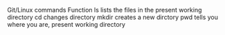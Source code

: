 Git/Linux commands		Function
ls				lists the files in the present working directory
cd				changes directory
mkdir				creates a new dirctory
pwd				tells you where you are, present working directory

